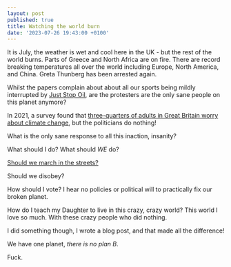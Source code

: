 ```yaml
---
layout: post
published: true
title: Watching the world burn
date: '2023-07-26 19:43:00 +0100'
---
```


It is July, the weather is wet and cool here in the UK - but the rest of the world burns. Parts of Greece and North Africa are on fire. There are record breaking temperatures all over the world including Europe, North America, and China. Greta Thunberg has been arrested again.

Whilst the papers complain about about all our sports being mildly interrupted by [Just Stop Oil](https://juststopoil.org/), are the protesters are the only sane people on this planet anymore?

In 2021, a survey found that [three-quarters of adults in Great Britain worry about climate change](https://www.ons.gov.uk/peoplepopulationandcommunity/wellbeing/articles/threequartersofadultsingreatbritainworryaboutclimatechange/2021-11-05), but the politicians do nothing!

What is the only sane response to all this inaction, insanity?

What should I do? What should _WE_ do?

[Should we march in the streets?](https://extinctionrebellion.uk/the-big-one/what-next/)

Should we disobey?

How should I vote? I hear no policies or political will to practically fix our broken planet.

How do I teach my Daughter to live in this crazy, crazy world? This world I love so much. With these crazy people who did nothing.

I did something though, I wrote a blog post, and that made all the difference!

We have one planet, _there is no plan B_.

Fuck.
